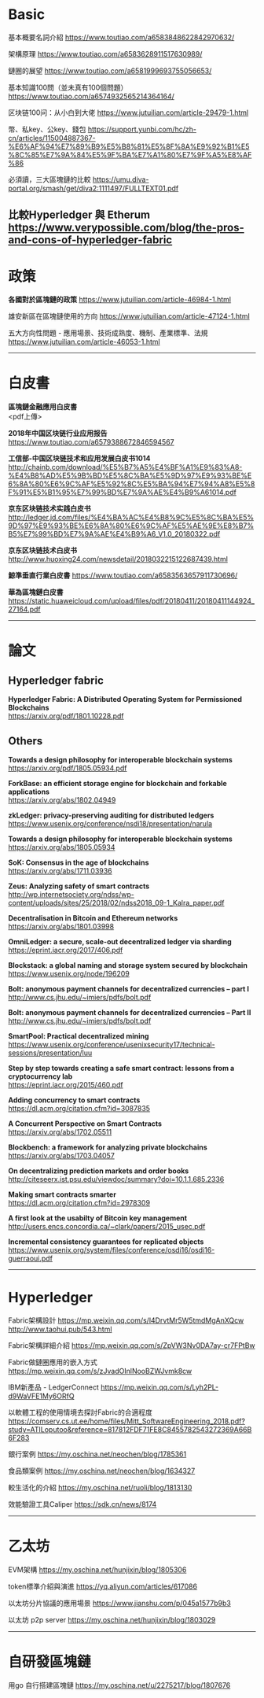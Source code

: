 # Basic


基本概要名詞介紹
https://www.toutiao.com/a6583848622842970632/

架構原理
https://www.toutiao.com/a6583628911517630989/

鏈圈的展望
https://www.toutiao.com/a6581999693755056653/

基本知識100問（並未真有100個問題）
https://www.toutiao.com/a6574932565214364164/

区块链100问：从小白到大佬
https://www.jutuilian.com/article-29479-1.html

幣、私key、公key、錢包
https://support.yunbi.com/hc/zh-cn/articles/115004887367-%E6%AF%94%E7%89%B9%E5%B8%81%E5%8F%8A%E9%92%B1%E5%8C%85%E7%9A%84%E5%9F%BA%E7%A1%80%E7%9F%A5%E8%AF%86

必須讀，三大區塊鏈的比較
https://umu.diva-portal.org/smash/get/diva2:1111497/FULLTEXT01.pdf

比較Hyperledger 與  Etherum
https://www.verypossible.com/blog/the-pros-and-cons-of-hyperledger-fabric
---------

# **政策**


**各國對於區塊鏈的政策**
https://www.jutuilian.com/article-46984-1.html

雄安新區在區塊鏈使用的方向
https://www.jutuilian.com/article-47124-1.html

五大方向性問題 - 應用場景、技術成熟度、機制、產業標準、法規
https://www.jutuilian.com/article-46053-1.html


---------
# 白皮書


**區塊鏈金融應用白皮書**  
<pdf上傳>

**2018年中国区块链行业应用报告**  
https://www.toutiao.com/a6579388672846594567

**工信部-中国区块链技术和应用发展白皮书1014**  
http://chainb.com/download/%E5%B7%A5%E4%BF%A1%E9%83%A8-%E4%B8%AD%E5%9B%BD%E5%8C%BA%E5%9D%97%E9%93%BE%E6%8A%80%E6%9C%AF%E5%92%8C%E5%BA%94%E7%94%A8%E5%8F%91%E5%B1%95%E7%99%BD%E7%9A%AE%E4%B9%A61014.pdf

**京东区块链技术实践白皮书**  
http://ledger.jd.com/files/%E4%BA%AC%E4%B8%9C%E5%8C%BA%E5%9D%97%E9%93%BE%E6%8A%80%E6%9C%AF%E5%AE%9E%E8%B7%B5%E7%99%BD%E7%9A%AE%E4%B9%A6_V1.0_20180322.pdf

**京东区块链技术白皮书**  
http://www.huoxing24.com/newsdetail/2018032215122687439.html

**鯨準垂直行業白皮書**
https://www.toutiao.com/a6583563657911730696/

**華為區塊鏈白皮書**
https://static.huaweicloud.com/upload/files/pdf/20180411/20180411144924_27164.pdf

----------
# 論文


## Hyperledger fabric

**Hyperledger Fabric: A Distributed Operating System for Permissioned Blockchains**  
https://arxiv.org/pdf/1801.10228.pdf


## Others

**Towards a design philosophy for interoperable blockchain systems**  
https://arxiv.org/pdf/1805.05934.pdf

**ForkBase: an efficient storage engine for blockchain and forkable applications**  
https://arxiv.org/abs/1802.04949

**zkLedger: privacy-preserving auditing for distributed ledgers**  
https://www.usenix.org/conference/nsdi18/presentation/narula

**Towards a design philosophy for interoperable blockchain systems**  
https://arxiv.org/abs/1805.05934

**SoK: Consensus in the age of blockchains**  
https://arxiv.org/abs/1711.03936

**Zeus: Analyzing safety of smart contracts**  
http://wp.internetsociety.org/ndss/wp-content/uploads/sites/25/2018/02/ndss2018_09-1_Kalra_paper.pdf

**Decentralisation in Bitcoin and Ethereum networks**  
https://arxiv.org/abs/1801.03998

**OmniLedger: a secure, scale-out decentralized ledger via sharding**  
https://eprint.iacr.org/2017/406.pdf

**Blockstack: a global naming and storage system secured by blockchain**  
https://www.usenix.org/node/196209

**Bolt: anonymous payment channels for decentralized currencies – part I**  
http://www.cs.jhu.edu/~imiers/pdfs/bolt.pdf

**Bolt: anonymous payment channels for decentralized currencies – Part II**  
http://www.cs.jhu.edu/~imiers/pdfs/bolt.pdf

**SmartPool: Practical decentralized mining**  
https://www.usenix.org/conference/usenixsecurity17/technical-sessions/presentation/luu

**Step by step towards creating a safe smart contract: lessons from a cryptocurrency lab**  
https://eprint.iacr.org/2015/460.pdf

**Adding concurrency to smart contracts**  
https://dl.acm.org/citation.cfm?id=3087835

**A Concurrent Perspective on Smart Contracts**  
https://arxiv.org/abs/1702.05511

**Blockbench: a framework for analyzing private blockchains**  
https://arxiv.org/abs/1703.04057

**On decentralizing prediction markets and order books**  
http://citeseerx.ist.psu.edu/viewdoc/summary?doi=10.1.1.685.2336

**Making smart contracts smarter**  
https://dl.acm.org/citation.cfm?id=2978309

**A first look at the usabilty of Bitcoin key management**  
http://users.encs.concordia.ca/~clark/papers/2015_usec.pdf

**Incremental consistency guarantees for replicated objects**  
https://www.usenix.org/system/files/conference/osdi16/osdi16-guerraoui.pdf


----------

# Hyperledger

Fabric架構設計
https://mp.weixin.qq.com/s/l4DrvtMr5W5tmdMgAnXQcw
http://www.taohui.pub/543.html

Fabric架構詳細介紹
https://mp.weixin.qq.com/s/ZpVW3Nv0DA7ay-cr7FPtBw

Fabric做鏈圈應用的嵌入方式
https://mp.weixin.qq.com/s/zJvadOInlNooBZWJvmk8cw

IBM新產品 - LedgerConnect
https://mp.weixin.qq.com/s/Lyh2PL-d9WaVFE1My6ORfQ

以軟體工程的使用情境去探討Fabric的合適程度
https://comserv.cs.ut.ee/home/files/Mitt_SoftwareEngineering_2018.pdf?study=ATILoputoo&reference=817812FDF71FE8C8455782543272369A66B6F283

銀行案例
https://my.oschina.net/neochen/blog/1785361

食品類案例
https://my.oschina.net/neochen/blog/1634327

較生活化的介紹
https://my.oschina.net/ruoli/blog/1813130

效能驗證工具Caliper
https://sdk.cn/news/8174

----------

# 乙太坊

EVM架構
https://my.oschina.net/hunjixin/blog/1805306

token標準介紹與演進
https://yq.aliyun.com/articles/617086

以太坊分片協議的應用場景
https://www.jianshu.com/p/045a1577b9b3

以太坊 p2p server
https://my.oschina.net/hunjixin/blog/1803029

----------

# 自研發區塊鏈

用go 自行搭建區塊鏈
https://my.oschina.net/u/2275217/blog/1807676
